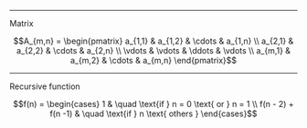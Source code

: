 

---

Matrix

```math
A_{m,n} = 
 \begin{pmatrix}
  a_{1,1} & a_{1,2} & \cdots & a_{1,n} \\
  a_{2,1} & a_{2,2} & \cdots & a_{2,n} \\
  \vdots  & \vdots  & \ddots & \vdots  \\
  a_{m,1} & a_{m,2} & \cdots & a_{m,n} 
 \end{pmatrix}
```


---

Recursive function

```math
f(n) =
  \begin{cases}
    1       & \quad \text{if } n = 0 \text{ or } n = 1 \\
    f(n - 2) + f(n -1)  & \quad \text{if } n \text{ others }
  \end{cases}
```
